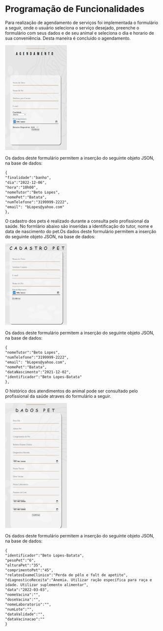 # Programação de Funcionalidades

Para realização de agendamento de serviços foi implementada o formulário a seguir, onde o usuário seleciona o serviço desejado, preenche o formulário com seus dados e de seu animal e seleciona o dia e horario de sua conveniência. Desta maneira é concluido o agendamento.

<img src="/docs/img/agendamento.png" width=40% height=30%>

Os dados deste formulário permitem a inserção do seguinte objeto JSON, na base de dados:

    {
    "finalidade":"banho",
    "dia":"2022-12-06",
    "hora":"10h00",
    "nomeTutor":"Beto Lopes",
    "nomePet":"Batata",
    "numTelefone":"3199999-2222",
    "email": "bLopes@yahoo.com"
    },


O cadastro dos pets é realizado durante a consulta pelo profissional da saúde. No formlário abaixo são inseridas a identificação do tutor, nome e data de nascimento do pet.Os dados deste formulário permitem a inserção do seguinte objeto JSON, na base de dados:

<img src="/docs/img/cadastroPet.png" width=40% height=30%>

Os dados deste formulário permitem a inserção do seguinte objeto JSON, na base de dados:

    {
    "nomeTutor":"Beto Lopes",
    "numTelefone":"3199999-2222",
    "email": "bLopes@yahoo.com",
    "nomePet":"Batata",
    "dataNascimento":"2021-12-02",
    "identificador":"Beto Lopes-Batata"
    },


O histórico dos atendimentos do animal pode ser consultado pelo profissional da saúde atraves do formulário a seguir. 

<img src="/docs/img/dadosPet.png" width=40% height=30%>


Os dados deste formulário permitem a inserção do seguinte objeto JSON, na base de dados:

    {
    "identificador":"Beto Lopes-Batata",
    "pesoPet":"6",
    "alturaPet":"35",
    "comprimentoPet":"45",
    "relatosExameClinico":"Perda de pêlo e falt de apetite",
    "diagnosticoReceita":"Anemia. Utilizar ração específica para raça e idade. Utilizar suplemento alimentar",
    "data":"2022-03-03",
    "nomeVacina":"",
    "doseVacina":"",
    "nomeLaboratorio":"",
    "numLote":"",
    "dataValidade":"",
    "dataVacinacao":""
    }

<!--
<span style="color:red">Pré-requisitos: <a href="2-Especificação do Projeto.md"> Especificação do Projeto</a></span>, <a href="3-Projeto de Interface.md"> Projeto de Interface</a>, <a href="4-Metodologia.md"> Metodologia</a>, <a href="3-Projeto de Interface.md"> Projeto de Interface</a>, <a href="5-Arquitetura da Solução.md"> Arquitetura da Solução</a>

Implementação do sistema descritas por meio dos requisitos funcionais e/ou não funcionais. Deve relacionar os requisitos atendidos os artefatos criados (código fonte) além das estruturas de dados utilizadas e as instruções para acesso e verificação da implementação que deve estar funcional no ambiente de hospedagem.

Para cada requisito funcional, pode ser entregue um artefato desse tipo


> **Links Úteis**:
>
> - [Trabalhando com HTML5 Local Storage e JSON](https://www.devmedia.com.br/trabalhando-com-html5-local-storage-e-json/29045)
> - [JSON Tutorial](https://www.w3resource.com/JSON)
> - [JSON Data Set Sample](https://opensource.adobe.com/Spry/samples/data_region/JSONDataSetSample.html)
> - [JSON - Introduction (W3Schools)](https://www.w3schools.com/js/js_json_intro.asp)
> - [JSON Tutorial (TutorialsPoint)](https://www.tutorialspoint.com/json/index.htm) -->
